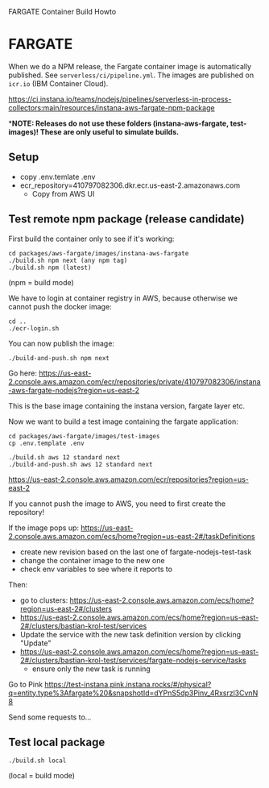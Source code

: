 FARGATE Container Build Howto

# FARGATE

When we do a NPM release, the Fargate container image is automatically published.
See `serverless/ci/pipeline.yml`. The images are published on `icr.io` (IBM Container Cloud).

https://ci.instana.io/teams/nodejs/pipelines/serverless-in-process-collectors:main/resources/instana-aws-fargate-npm-package

***NOTE: Releases do not use these folders (instana-aws-fargate, test-images)!
      These are only useful to simulate builds.** 

## Setup

- copy .env.temlate .env
- ecr_repository=410797082306.dkr.ecr.us-east-2.amazonaws.com
    - Copy from AWS UI

## Test remote npm package (release candidate)

First build the container only to see if it's working:

```
cd packages/aws-fargate/images/instana-aws-fargate
./build.sh npm next (any npm tag)
./build.sh npm (latest)
```

(npm = build mode)

We have to login at container registry in AWS, because otherwise we cannot push the docker image:

```
cd ..
./ecr-login.sh
```

You can now publish the image:

```
./build-and-push.sh npm next
```

Go here:
https://us-east-2.console.aws.amazon.com/ecr/repositories/private/410797082306/instana-aws-fargate-nodejs?region=us-east-2

This is the base image containing the instana version, fargate layer etc.

Now we want to build a test image containing the fargate application:

```
cd packages/aws-fargate/images/test-images
cp .env.template .env
```

```
./build.sh aws 12 standard next
./build-and-push.sh aws 12 standard next
```

https://us-east-2.console.aws.amazon.com/ecr/repositories?region=us-east-2

If you cannot push the image to AWS, you need to first create the repository!

If the image pops up:
https://us-east-2.console.aws.amazon.com/ecs/home?region=us-east-2#/taskDefinitions

- create new revision based on the last one of fargate-nodejs-test-task
- change the container image to the new one
- check env variables to see where it reports to

Then:
- go to clusters: https://us-east-2.console.aws.amazon.com/ecs/home?region=us-east-2#/clusters
- https://us-east-2.console.aws.amazon.com/ecs/home?region=us-east-2#/clusters/bastian-krol-test/services
- Update the service with the new task definition version by clicking "Update"
- https://us-east-2.console.aws.amazon.com/ecs/home?region=us-east-2#/clusters/bastian-krol-test/services/fargate-nodejs-service/tasks
    - ensure only the new task is running

Go to Pink
https://test-instana.pink.instana.rocks/#/physical?q=entity.type%3Afargate%20&snapshotId=dYPnS5dp3Pinv_4Rxsrzl3CvnN8

Send some requests to...


## Test local package

```
./build.sh local
```

(local = build mode)


